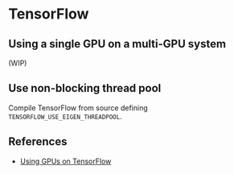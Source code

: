 # TensorFlow

## Using a single GPU on a multi-GPU system

(WIP)


## Use non-blocking thread pool

Compile TensorFlow from source defining `TENSORFLOW_USE_EIGEN_THREADPOOL`.



## References

- [Using GPUs on TensorFlow](https://www.tensorflow.org/versions/r0.8/how_tos/using_gpu/index.html)
